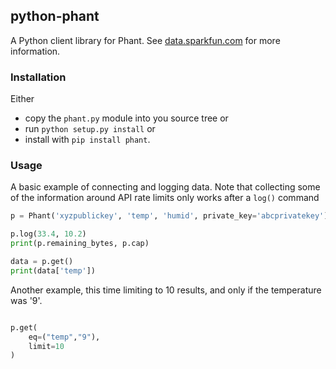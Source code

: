 ## python-phant

A Python client library for Phant. See
[data.sparkfun.com](https://data.sparkfun.com/) for more information.


### Installation

Either

* copy the `phant.py` module into you source tree or
* run `python setup.py install` or
* install with `pip install phant`.


### Usage

A basic example of connecting and logging data.  Note that collecting some of the information around API rate limits only works after a `log()` command

```python
p = Phant('xyzpublickey', 'temp', 'humid', private_key='abcprivatekey')

p.log(33.4, 10.2)
print(p.remaining_bytes, p.cap)

data = p.get()
print(data['temp'])
```

Another example, this time limiting to 10 results, and only if the temperature was '9'.

```python

p.get(
    eq=("temp","9"),
    limit=10
)

```